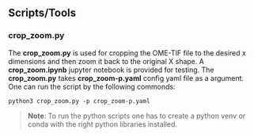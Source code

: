 ## Scripts/Tools

### crop_zoom.py
The **crop_zoom.py** is used for cropping the OME-TIF file to the desired x dimensions and then 
zoom it back to the original X shape. A **crop_zoom.ipynb** jupyter notebook is provided for testing. The **crop_zoom.py** takes **crop_zoom-p.yaml** config yaml file as a argument. One can run the script by the following commonds:
```
python3 crop_zoom.py -p crop_zoom-p.yaml
```

> **Note**: To run the python scripts one has to create a python venv or conda with the right python libraries installed. 
